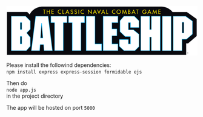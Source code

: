 ![GitHub Logo](game_logo.png)

Please install the followind dependencies:\
```npm install express express-session formidable ejs```

Then do\
```node app.js```\
in the project directory

The app will be hosted on port ```5000```

